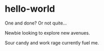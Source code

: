 # hello-world

One and done? Or not quite...

Newbie looking to explore new avenues.

Sour candy and work rage currently fuel me. 
